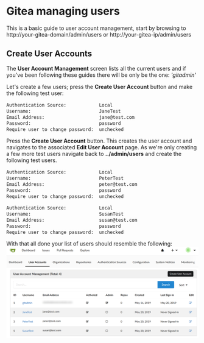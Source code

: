 # Gitea managing users

This is a basic guide to user account management, start by browsing to
http://your-gitea-domain/admin/users or http://your-gitea-ip/admin/users

## Create User Accounts
The **User Account Management** screen lists all the current users and if you've
been following these guides there will be only be the one: *'gitadmin'*

Let's create a few users; press the **Create User Account** button and
make the following test user:

```
Authentication Source:            Local
Username:                         JaneTest
Email Address:                    jane@test.com
Password:                         password
Require user to change password:  unchecked                  
```

Press the **Create User Account** button. This creates the user account and
navigates to the associated **Edit User Account** page. As we're only creating
a few more test users navigate back to **../admin/users** and create
the following test users.

```
Authentication Source:            Local
Username:                         PeterTest
Email Address:                    peter@test.com
Password:                         password
Require user to change password:  unchecked                  
```

```
Authentication Source:            Local
Username:                         SusanTest
Email Address:                    susan@test.com
Password:                         password
Require user to change password:  unchecked                  
```

With that all done your list of users should resemble the following:
![](screenshots/0201-user-accounts-02.png?raw=true)

